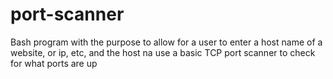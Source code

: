 # port-scanner
Bash program with the purpose to allow for a user to enter a host name of a website, or ip, etc, and the host na use a basic TCP port scanner to check for what ports are up

